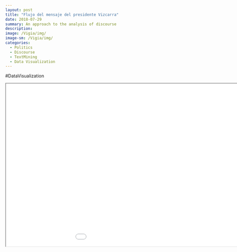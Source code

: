 ```yaml
---
layout: post
title: "Flujo del mensaje del presidente Vizcarra"
date: 2018-07-29
summary: An approach to the analysis of discourse
description: 
image: /Vigia/img/
image-sm: /Vigia/img/
categories:
  - Politics  
  - Discourse
  - TextMining 
  - Data Visualization
---
```

#DataVisualization

<iframe style='width: 1127px; height: 516px;' src='//voyant-tools.org/tool/StreamGraph/?lang=es&stopList=keywords-13c83ff4cbc0e57ddb8ae730fa9fc270&bins=10&docId=a5cca7ef7b39ab705cfa26e6cb1f92d6&corpus=2f4cd0a4eb79d33ea30e80d4c5761d49'></iframe>
